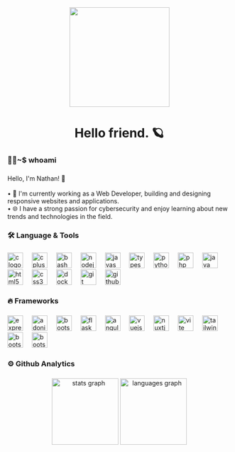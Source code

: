 <div align="center">
  <img height="225" src="https://64.media.tumblr.com/4be70da7d1cbe48f25d918eb7ca03bd7/826bf0fa9cf45cea-07/s1280x1920/ea03e12cc02c03bef0482e75149556105036ebd0.gif"  />
</div>

###

<h1 align="center">Hello friend. 🪐</h1>

###

<h3 align="left">👩‍💻~$ whoami</h3>

###

<p align="left">Hello, I'm Nathan! 👋<br><br>• 🔭 I'm currently working as a Web Developer, building and designing responsive websites and applications.<br>• 🌐 I have a strong passion for cybersecurity and enjoy learning about new trends and technologies in the field.</p>

###

<h3 align="left">🛠 Language & Tools</h3>

###

<div align="left">
  <img src="https://skillicons.dev/icons?i=c" height="35" alt="c logo"  />
  <img width="12" />
  <img src="https://skillicons.dev/icons?i=cpp" height="35" alt="cplusplus logo"  />
  <img width="12" />
  <img src="https://skillicons.dev/icons?i=bash" height="35" alt="bash logo"  />
  <img width="12" />
  <img src="https://skillicons.dev/icons?i=nodejs" height="35" alt="nodejs logo"  />
  <img width="12" />
  <img src="https://skillicons.dev/icons?i=js" height="35" alt="javascript logo"  />
  <img width="12" />
  <img src="https://skillicons.dev/icons?i=ts" height="35" alt="typescript logo"  />
  <img width="12" />
  <img src="https://skillicons.dev/icons?i=py" height="35" alt="python logo"  />
  <img width="12" />
  <img src="https://skillicons.dev/icons?i=php" height="35" alt="php logo"  />
  <img width="12" />
  <img src="https://skillicons.dev/icons?i=java" height="35" alt="java logo"  />
  <img width="12" />
  <img src="https://skillicons.dev/icons?i=html" height="35" alt="html5 logo"  />
  <img width="12" />
  <img src="https://skillicons.dev/icons?i=css" height="35" alt="css3 logo"  />
  <img width="12" />
  <img src="https://skillicons.dev/icons?i=docker" height="35" alt="docker logo"  />
  <img width="12" />
  <img src="https://skillicons.dev/icons?i=git" height="35" alt="git logo"  />
  <img width="12" />
  <img src="https://skillicons.dev/icons?i=github" height="35" alt="github logo"  />
</div>

###

<h3 align="left">🔥  Frameworks</h3>

###

<div align="left">
  <img src="https://skillicons.dev/icons?i=express" height="35" alt="express logo"  />
  <img width="12" />
  <img src="https://skillicons.dev/icons?i=adonis" height="35" alt="adonisjs logo"  />
  <img width="12" />
  <img src="https://skillicons.dev/icons?i=nestjs" height="35" alt="bootstrap logo"  />
  <img width="12" />
  <img src="https://skillicons.dev/icons?i=flask" height="35" alt="flask logo"  />
  <img width="12" />
  <img src="https://skillicons.dev/icons?i=angular" height="35" alt="angularjs logo"  />
  <img width="12" />
  <img src="https://skillicons.dev/icons?i=vue" height="35" alt="vuejs logo"  />
  <img width="12" />
  <img src="https://skillicons.dev/icons?i=nuxtjs" height="35" alt="nuxtjs logo"  />
  <img width="12" />
  <img src="https://skillicons.dev/icons?i=vite" height="35" alt="vite logo"  />
  <img width="12" />
  <img src="https://skillicons.dev/icons?i=tailwind" height="35" alt="tailwindcss logo"  />
  <img width="12" />
  <img src="https://skillicons.dev/icons?i=bootstrap" height="35" alt="bootstrap logo"  />
  <img width="12" />
  <img src="https://skillicons.dev/icons?i=vuetify" height="35" alt="bootstrap logo"  />

</div>

###

<h3 align="left">⚙️  Github Analytics</h3>

###

<div align="center">
  <img src="https://github-readme-stats-eight-theta.vercel.app/api?username=Shadawks&hide_title=true&hide_rank=false&show_icons=true&include_all_commits=true&count_private=true&disable_animations=false&locale=en&hide_border=true&order=1&theme=ayu-mirage" height="150" alt="stats graph"  />
  <img src="https://github-readme-stats-eight-theta.vercel.app/api/top-langs?username=Shadawks&locale=en&hide_title=true&layout=compact&card_width=320&langs_count=6&hide_border=true&order=2&theme=ayu-mirage" height="150" alt="languages graph"  />
</div>

###
